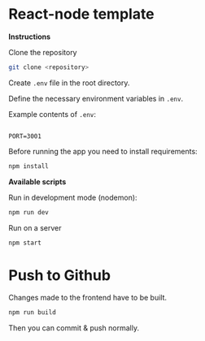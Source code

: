 # React-node template

**Instructions**

Clone the repository

```bash
git clone <repository>
```

Create `.env` file in the root directory.

Define the necessary environment variables in `.env`.

Example contents of `.env`:

```

PORT=3001

```

Before running the app you need to install requirements:

```bash
npm install
```

**Available scripts**

Run in development mode (nodemon):

```bash
npm run dev
```

Run on a server

```bash
npm start
```

# Push to Github

Changes made to the frontend have to be built.

```bash
npm run build
```

Then you can commit & push normally.
